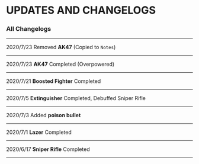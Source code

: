 # UPDATES AND CHANGELOGS
### All Changelogs
- - -
2020/7/23 Removed **AK47** (Copied to `Notes`)
- - -
2020/7/23 **AK47** Completed (Overpowered)
- - -
2020/7/21 **Boosted Fighter** Completed
- - -
2020/7/5 **Extinguisher** Completed, Debuffed Sniper Rifle
- - -
2020/7/3 Added **poison bullet**
- - -
2020/7/1 **Lazer** Completed
- - -
2020/6/17 **Sniper Rifle** Completed
- - -
